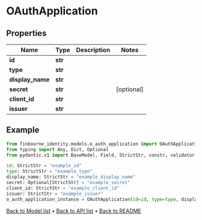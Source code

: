 # OAuthApplication

## Properties
Name | Type | Description | Notes
------------ | ------------- | ------------- | -------------
**id** | **str** |  | 
**type** | **str** |  | 
**display_name** | **str** |  | 
**secret** | **str** |  | [optional] 
**client_id** | **str** |  | 
**issuer** | **str** |  | 
## Example

```python
from finbourne_identity.models.o_auth_application import OAuthApplication
from typing import Any, Dict, Optional
from pydantic.v1 import BaseModel, Field, StrictStr, constr, validator

id: StrictStr = "example_id"
type: StrictStr = "example_type"
display_name: StrictStr = "example_display_name"
secret: Optional[StrictStr] = "example_secret"
client_id: StrictStr = "example_client_id"
issuer: StrictStr = "example_issuer"
o_auth_application_instance = OAuthApplication(id=id, type=type, display_name=display_name, secret=secret, client_id=client_id, issuer=issuer)

```

[Back to Model list](../README.md#documentation-for-models) &#8226; [Back to API list](../README.md#documentation-for-api-endpoints) &#8226; [Back to README](../README.md)

